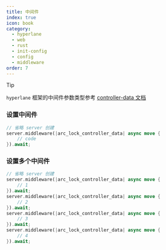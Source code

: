 ```yaml
---
title: 中间件
index: true
icon: book
category:
  - hyperlane
  - web
  - rust
  - init-config
  - config
  - middleware
order: 7
---
```


> [!tip]
>
> `hyperlane` 框架的中间件参数类型参考 [controller-data 文档](../type/controller-data.md)

### 设置中间件

```rust
// 省略 server 创建
server.middleware(|arc_lock_controller_data| async move {
    // code
}).await;
```

### 设置多个中间件

```rust
// 省略 server 创建
server.middleware(|arc_lock_controller_data| async move {
    // 1
}).await;
server.middleware(|arc_lock_controller_data| async move {
    // 2
}).await;
server.middleware(|arc_lock_controller_data| async move {
    // 3
}).await;
server.middleware(|arc_lock_controller_data| async move {
    // 4
}).await;
```

<Bottom />
